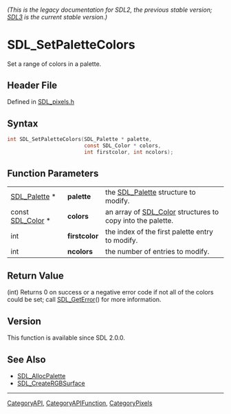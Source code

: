 ###### (This is the legacy documentation for SDL2, the previous stable version; [SDL3](https://wiki.libsdl.org/SDL3/) is the current stable version.)
# SDL_SetPaletteColors

Set a range of colors in a palette.

## Header File

Defined in [SDL_pixels.h](https://github.com/libsdl-org/SDL/blob/SDL2/include/SDL_pixels.h)

## Syntax

```c
int SDL_SetPaletteColors(SDL_Palette * palette,
                         const SDL_Color * colors,
                         int firstcolor, int ncolors);
```

## Function Parameters

|                                |                |                                                                         |
| ------------------------------ | -------------- | ----------------------------------------------------------------------- |
| [SDL_Palette](SDL_Palette) *   | **palette**    | the [SDL_Palette](SDL_Palette) structure to modify.                     |
| const [SDL_Color](SDL_Color) * | **colors**     | an array of [SDL_Color](SDL_Color) structures to copy into the palette. |
| int                            | **firstcolor** | the index of the first palette entry to modify.                         |
| int                            | **ncolors**    | the number of entries to modify.                                        |

## Return Value

(int) Returns 0 on success or a negative error code if not all of the
colors could be set; call [SDL_GetError](SDL_GetError)() for more
information.

## Version

This function is available since SDL 2.0.0.

## See Also

- [SDL_AllocPalette](SDL_AllocPalette)
- [SDL_CreateRGBSurface](SDL_CreateRGBSurface)

----
[CategoryAPI](CategoryAPI), [CategoryAPIFunction](CategoryAPIFunction), [CategoryPixels](CategoryPixels)

